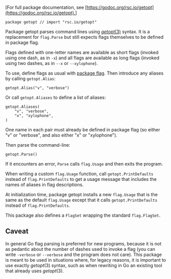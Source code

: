 [For full package documentation, see [https://godoc.org/rsc.io/getopt](https://godoc.org/rsc.io/getopt).]

    package getopt // import "rsc.io/getopt"

Package getopt parses command lines using [_getopt_(3)](http://man7.org/linux/man-pages/man3/getopt.3.html) syntax. It is a
replacement for `flag.Parse` but still expects flags themselves to be defined
in package flag.

Flags defined with one-letter names are available as short flags (invoked
using one dash, as in `-x`) and all flags are available as long flags (invoked
using two dashes, as in `--x` or `--xylophone`).

To use, define flags as usual with [package flag](https://godoc.org/flag). Then introduce any aliases
by calling `getopt.Alias`:

    getopt.Alias("v", "verbose")

Or call `getopt.Aliases` to define a list of aliases:

    getopt.Aliases(
    	"v", "verbose",
    	"x", "xylophone",
    )

One name in each pair must already be defined in package flag (so either
"v" or "verbose", and also either "x" or "xylophone").

Then parse the command-line:

    getopt.Parse()

If it encounters an error, `Parse` calls `flag.Usage` and then exits the
program.

When writing a custom `flag.Usage` function, call `getopt.PrintDefaults` instead
of `flag.PrintDefaults` to get a usage message that includes the
names of aliases in flag descriptions.

At initialization time, package getopt installs a new `flag.Usage` that is the same
as the default `flag.Usage` except that it calls `getopt.PrintDefaults` instead
of `flag.PrintDefaults`.

This package also defines a `FlagSet` wrapping the standard `flag.FlagSet`.

## Caveat

In general Go flag parsing is preferred for new programs, because it is not
as pedantic about the number of dashes used to invoke a flag (you can write
`-verbose` or `--verbose` and the program does not care). This package is meant
to be used in situations where, for legacy reasons, it is important to use
exactly _getopt_(3) syntax, such as when rewriting in Go an existing tool that
already uses _getopt_(3).
